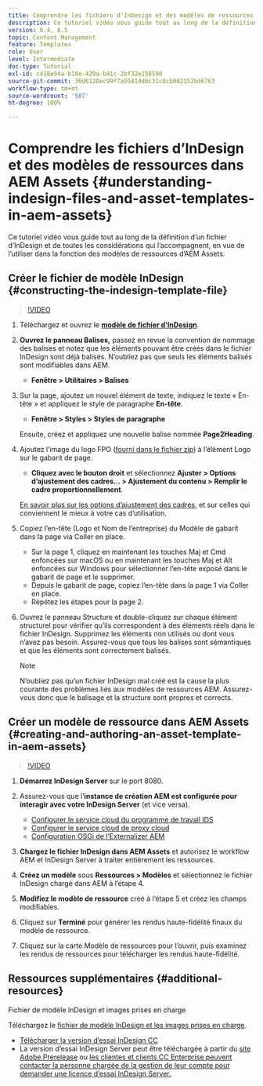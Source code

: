 ```yaml
---
title: Comprendre les fichiers d’InDesign et des modèles de ressources dans AEM Assets
description: Ce tutoriel vidéo vous guide tout au long de la définition d’un fichier d’InDesign et de toutes les considérations qui l’accompagnent, en vue de l’utiliser dans la fonction des modèles de ressources d’AEM Assets.
version: 6.4, 6.5
topic: Content Management
feature: Templates
role: User
level: Intermediate
doc-type: Tutorial
exl-id: c418e94a-b18e-429a-b41c-2bf32e158598
source-git-commit: 30d6120ec99f7a95414dbc31c0cb002152bd6763
workflow-type: tm+mt
source-wordcount: '507'
ht-degree: 100%

---
```


# Comprendre les fichiers d’InDesign et des modèles de ressources dans AEM Assets {#understanding-indesign-files-and-asset-templates-in-aem-assets}

Ce tutoriel vidéo vous guide tout au long de la définition d’un fichier d’InDesign et de toutes les considérations qui l’accompagnent, en vue de l’utiliser dans la fonction des modèles de ressources d’AEM Assets.

## Créer le fichier de modèle InDesign {#constructing-the-indesign-template-file}

>[!VIDEO](https://video.tv.adobe.com/v/19293?quality=12&learn=on)

1. Téléchargez et ouvrez le [**modèle de fichier d’InDesign**](assets/asset-templates-tutorial-video--supporting-files.zip).
2. **Ouvrez le panneau Balises,** passez en revue la convention de nommage des balises et notez que les éléments pouvant être créés dans le fichier InDesign sont déjà balisés. N’oubliez pas que seuls les éléments balisés sont modifiables dans AEM.

   * **Fenêtre > Utilitaires > Balises**

3. Sur la page, ajoutez un nouvel élément de texte, indiquez le texte « En-tête » et appliquez le style de paragraphe **En-tête**.

   * **Fenêtre > Styles > Styles de paragraphe**

   Ensuite, créez et appliquez une nouvelle balise nommée **Page2Heading**.

4. Ajoutez l’image du logo FPO ([fourni dans le fichier zip](assets/asset-templates-tutorial-video--supporting-files.zip)) à l’élément Logo sur le gabarit de page.

   * **Cliquez avec le bouton droit** et sélectionnez **Ajuster > Options d’ajustement des cadres... > Ajustement du contenu > Remplir le cadre proportionnellement**.

   [En savoir plus sur les options d’ajustement des cadres](https://helpx.adobe.com/indesign/using/frames-objects.html#fitting_objects_to_frames), et sur celles qui conviennent le mieux à votre cas d’utilisation.

5. Copiez l’en-tête (Logo et Nom de l’entreprise) du Modèle de gabarit dans la page via Coller en place.

   * Sur la page 1, cliquez en maintenant les touches Maj et Cmd enfoncées sur macOS ou en maintenant les touches Maj et Alt enfoncées sur Windows pour sélectionner l’en-tête exposé dans le gabarit de page et le supprimer.
   * Depuis le gabarit de page, copiez l’en-tête dans la page 1 via Coller en place.
   * Répétez les étapes pour la page 2.

6. Ouvrez le panneau Structure et double-cliquez sur chaque élément structurel pour vérifier qu’ils correspondent à des éléments réels dans le fichier InDesign. Supprimez les éléments non utilisés ou dont vous n’avez pas besoin. Assurez-vous que tous les balises sont sémantiques et que les éléments sont correctement balisés.

   >[!NOTE]
   >
   >N’oubliez pas qu’un fichier InDesign mal créé est la cause la plus courante des problèmes liés aux modèles de ressources AEM. Assurez-vous donc que le balisage et la structure sont propres et corrects.

## Créer un modèle de ressource dans AEM Assets {#creating-and-authoring-an-asset-template-in-aem-assets}

>[!VIDEO](https://video.tv.adobe.com/v/19294?quality=12&learn=on)

1. **Démarrez InDesign Server** sur le port 8080.
2. Assurez-vous que l’**instance de création AEM est configurée pour interagir avec votre InDesign Server** (et vice versa).

   * [Configurer le service cloud du programme de travail IDS](http://localhost:4502/etc/cloudservices/proxy/ids.html)
   * [Configurer le service cloud de proxy cloud](http://localhost:4502/etc/cloudservices/proxy.html)
   * [Configuration OSGi de l’Externalizer AEM](http://localhost:4502/system/console/configMgr)

3. **Chargez le fichier InDesign dans AEM Assets** et autorisez le workflow AEM et InDesign Server à traiter entièrement les ressources.
4. **Créez un modèle** sous **Ressources > Modèles** et sélectionnez le fichier InDesign chargé dans AEM à l’étape 4.
5. **Modifiez le modèle de ressource** créé à l’étape 5 et créez les champs modifiables.
6. Cliquez sur **Terminé** pour générer les rendus haute-fidélité finaux du modèle de ressource.
7. Cliquez sur la carte Modèle de ressources pour l’ouvrir, puis examinez les rendus de ressources pour télécharger les rendus haute-fidélité.

## Ressources supplémentaires {#additional-resources}

Fichier de modèle InDesign et images prises en charge

Téléchargez le [fichier de modèle InDesign et les images prises en charge](assets/asset-templates-tutorial-video--supporting-files-1.zip).

* [Télécharger la version d’essai InDesign CC](https://creative.adobe.com/products/download/indesign)
* La version d’essai InDesign Server peut être téléchargée à partir du [site Adobe Prerelease](https://www.adobeprerelease.com/) ou [les clientes et clients CC Enterprise peuvent contacter la personne chargée de la gestion de leur compte pour demander une licence d’essai InDesign Server.](https://www.adobe.com/fr/products/indesignserver/faq.html)
